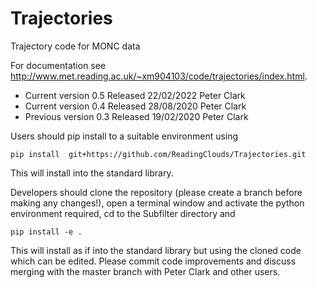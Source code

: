 # Trajectories
Trajectory code for MONC data

For documentation see http://www.met.reading.ac.uk/~xm904103/code/trajectories/index.html.

* Current version 0.5 Released 22/02/2022 Peter Clark
* Current version 0.4 Released 28/08/2020 Peter Clark
* Previous version 0.3 Released 19/02/2020 Peter Clark

Users should pip install to a suitable environment using

    pip install  git+https://github.com/ReadingClouds/Trajectories.git

This will install into the standard library.

Developers should clone the repository (please create a branch before making 
any changes!), open a terminal window and activate the python environment 
required, cd to the Subfilter directory and

    pip install -e .

This will install as if into the standard library but using the cloned code 
which can be edited. Please commit code improvements and discuss merging with 
the master branch with Peter Clark and other users.


